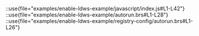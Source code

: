 ::use{file="examples/enable-ldws-example/javascript/index.js#L1-L42"}
::use{file="examples/enable-ldws-example/autorun.brs#L1-L28"}
::use{file="examples/enable-ldws-example/registry-config/autorun.brs#L1-L26"}